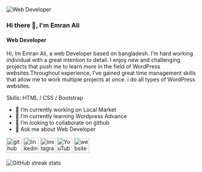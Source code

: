 ![Web Developer](https://scontent.fjsr11-1.fna.fbcdn.net/v/t39.30808-6/217404396_4271470992941050_2901521530873465880_n.jpg?_nc_cat=101&ccb=1-7&_nc_sid=e3f864&_nc_eui2=AeFb4sIuUdb8HBgynthsFbrzCv5W86ntjecK_lbzqe2N5_0RqoIg-6iITDniizC0GomWsGG2kr0ARNPc71uiTJl0&_nc_ohc=ljQy7iAIpNAAX-rAgeX&_nc_ht=scontent.fjsr11-1.fna&oh=00_AfB0rusPGqg8BdMhWzRlSLV_G5RvBGqJeMf1xwcHXa4CMA&oe=64C6221A)

### Hi there 👋, I'm Emran Ali
#### Web Developer


Hi, Im Emran Ali, a web Developer based on bangladesh. I’m hard working individual with a great intention to detail. 
I enjoy new and challenging projects that push me to learn more in the field of WordPress websites.Throughout experience, I’ve gained great time management skills that allow me to work multiple projects at once. i do all types of WordPress websites.


Skills: HTML / CSS  / Bootstrap

- 🔭 I’m currently working on Local Market 
- 🌱 I’m currently learning Wordpress Advance 
- 👯 I’m looking to collaborate on github 
- 💬 Ask me about Web Developer 


[<img src='https://cdn.jsdelivr.net/npm/simple-icons@3.0.1/icons/github.svg' alt='github' height='40'>](https://github.com/emran896 )  [<img src='https://cdn.jsdelivr.net/npm/simple-icons@3.0.1/icons/linkedin.svg' alt='linkedin' height='40'>](https://www.linkedin.com/in/emran-ali/)  [<img src='https://cdn.jsdelivr.net/npm/simple-icons@3.0.1/icons/instagram.svg' alt='instagram' height='40'>](https://www.instagram.com/DevloperEmran/)  [<img src='https://cdn.jsdelivr.net/npm/simple-icons@3.0.1/icons/youtube.svg' alt='YouTube' height='40'>](https://www.youtube.com/channel/@emran__ali)  [<img src='https://cdn.jsdelivr.net/npm/simple-icons@3.0.1/icons/icloud.svg' alt='website' height='40'>](https://emrannet.com/)  

![GitHub streak stats](https://streak-stats.demolab.com/?user=emran896 )  

